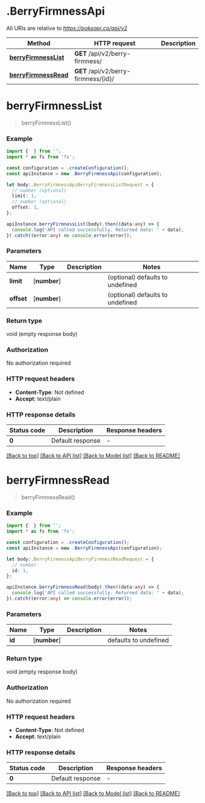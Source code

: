# .BerryFirmnessApi

All URIs are relative to *https://pokeapi.co/api/v2*

Method | HTTP request | Description
------------- | ------------- | -------------
[**berryFirmnessList**](BerryFirmnessApi.md#berryFirmnessList) | **GET** /api/v2/berry-firmness/ | 
[**berryFirmnessRead**](BerryFirmnessApi.md#berryFirmnessRead) | **GET** /api/v2/berry-firmness/{id}/ | 


# **berryFirmnessList**
> berryFirmnessList()


### Example


```typescript
import {  } from '';
import * as fs from 'fs';

const configuration = .createConfiguration();
const apiInstance = new .BerryFirmnessApi(configuration);

let body:.BerryFirmnessApiBerryFirmnessListRequest = {
  // number (optional)
  limit: 1,
  // number (optional)
  offset: 1,
};

apiInstance.berryFirmnessList(body).then((data:any) => {
  console.log('API called successfully. Returned data: ' + data);
}).catch((error:any) => console.error(error));
```


### Parameters

Name | Type | Description  | Notes
------------- | ------------- | ------------- | -------------
 **limit** | [**number**] |  | (optional) defaults to undefined
 **offset** | [**number**] |  | (optional) defaults to undefined


### Return type

void (empty response body)

### Authorization

No authorization required

### HTTP request headers

 - **Content-Type**: Not defined
 - **Accept**: text/plain


### HTTP response details
| Status code | Description | Response headers |
|-------------|-------------|------------------|
**0** | Default response |  -  |

[[Back to top]](#) [[Back to API list]](README.md#documentation-for-api-endpoints) [[Back to Model list]](README.md#documentation-for-models) [[Back to README]](README.md)

# **berryFirmnessRead**
> berryFirmnessRead()


### Example


```typescript
import {  } from '';
import * as fs from 'fs';

const configuration = .createConfiguration();
const apiInstance = new .BerryFirmnessApi(configuration);

let body:.BerryFirmnessApiBerryFirmnessReadRequest = {
  // number
  id: 1,
};

apiInstance.berryFirmnessRead(body).then((data:any) => {
  console.log('API called successfully. Returned data: ' + data);
}).catch((error:any) => console.error(error));
```


### Parameters

Name | Type | Description  | Notes
------------- | ------------- | ------------- | -------------
 **id** | [**number**] |  | defaults to undefined


### Return type

void (empty response body)

### Authorization

No authorization required

### HTTP request headers

 - **Content-Type**: Not defined
 - **Accept**: text/plain


### HTTP response details
| Status code | Description | Response headers |
|-------------|-------------|------------------|
**0** | Default response |  -  |

[[Back to top]](#) [[Back to API list]](README.md#documentation-for-api-endpoints) [[Back to Model list]](README.md#documentation-for-models) [[Back to README]](README.md)


